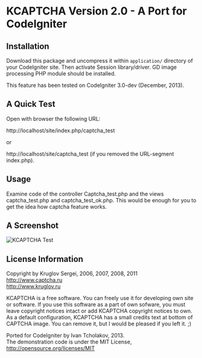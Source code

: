 KCAPTCHA Version 2.0 - A Port for CodeIgniter
=============================================

Installation
------------

Download this package and uncompress it within `application/` directory of your CodeIgniter site.
Then activate Session library/driver. GD image processing PHP module should be installed.

This feature has been tested on CodeIgniter 3.0-dev (December, 2013).

A Quick Test
------------

Open with browser the following URL:

http://localhost/site/index.php/captcha_test

or

http://localhost/site/captcha_test (if you removed the URL-segment index.php).

Usage
-----

Examine code of the controller Captcha_test.php and the views captcha_test.php and captcha_test_ok.php.
This would be enough for you to get the idea how captcha feature works.

A Screenshot
------------

![KCAPTCHA Test](https://raw.github.com/ivantcholakov/codeigniter-kcaptcha/master/LOOKATME.png)

License Information
-------------------

Copyright by Kruglov Sergei, 2006, 2007, 2008, 2011  
http://www.captcha.ru  
http://www.kruglov.ru  

KCAPTCHA is a free software. You can freely use it for developing own site or software.
If you use this software as a part of own sofware, you must leave copyright notices intact or add KCAPTCHA copyright notices to own.
As a default configuration, KCAPTCHA has a small credits text at bottom of CAPTCHA image.
You can remove it, but I would be pleased if you left it. ;)

Ported for CodeIgniter by Ivan Tcholakov, 2013.  
The demonstration code is under the MIT License, http://opensource.org/licenses/MIT
